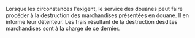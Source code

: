 Lorsque les circonstances l'exigent, le service des
douanes peut faire procéder à la destruction des marchandises présentées
en douane. Il en informe leur détenteur. Les frais résultant de la
destruction desdites marchandises sont à la charge de ce dernier.